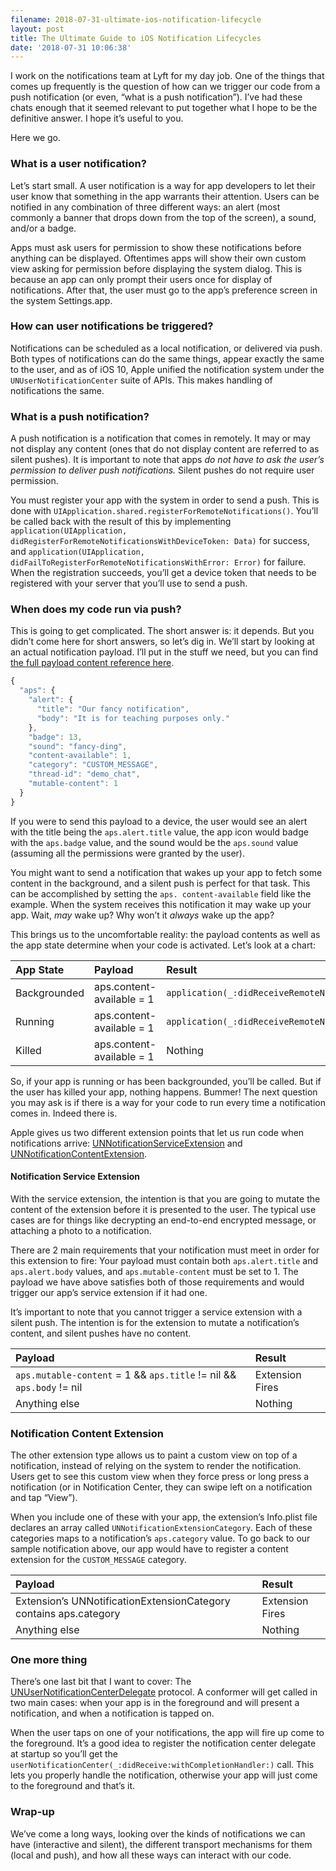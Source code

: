 ```yaml
---
filename: 2018-07-31-ultimate-ios-notification-lifecycle
layout: post
title: The Ultimate Guide to iOS Notification Lifecycles
date: '2018-07-31 10:06:38'
---
```


I work on the notifications team at Lyft for my day job. One of the things that comes up frequently is the question of how can we trigger our code from a push notification (or even, “what is a push notification”). I’ve had these chats enough that it seemed relevant to put together what I hope to be the definitive answer. I hope it’s useful to you.

Here we go.

### What is a user notification?

Let’s start small. A user notification is a way for app developers to let their user know that something in the app warrants their attention. Users can be notified in any combination of three different ways: an alert (most commonly a banner that drops down from the top of the screen), a sound, and/or a badge.

Apps must ask users for permission to show these notifications before anything can be displayed. Oftentimes apps will show their own custom view asking for permission before displaying the system dialog. This is because an app can only prompt their users once for display of notifications. After that, the user must go to the app’s preference screen in the system Settings.app.

### How can user notifications be triggered?

Notifications can be scheduled as a local notification, or delivered via push. Both types of notifications can do the same things, appear exactly the same to the user, and as of iOS 10, Apple unified the notification system under the `UNUserNotificationCenter` suite of APIs. This makes handling of notifications the same.

### What is a push notification?

A push notification is a notification that comes in remotely. It may or may not display any content (ones that do not display content are referred to as silent pushes). It is important to note that apps _do not have to ask the user’s permission to deliver push notifications._ Silent pushes do not require user permission.

You must register your app with the system in order to send a push. This is done with `UIApplication.shared.registerForRemoteNotifications()`. You’ll be called back with the result of this by implementing `application(UIApplication, didRegisterForRemoteNotificationsWithDeviceToken: Data)` for success, and `application(UIApplication, didFailToRegisterForRemoteNotificationsWithError: Error)` for failure. When the registration succeeds, you’ll get a device token that needs to be registered with your server that you’ll use to send a push.

### When does my code run via push?

This is going to get complicated. The short answer is: it depends. But you didn’t come here for short answers, so let’s dig in. We’ll start by looking at an actual notification payload. I’ll put in the stuff we need, but you can find [the full payload content reference here][1].

```js
{
  "aps": {
	"alert": {
	  "title": "Our fancy notification",
	  "body": "It is for teaching purposes only."
	},
	"badge": 13,
	"sound": "fancy-ding",
	"content-available": 1,
	"category": "CUSTOM_MESSAGE",
	"thread-id": "demo_chat",
	"mutable-content": 1
  }
}
```

If you were to send this payload to a device, the user would see an alert with the title being the `aps.alert.title` value, the app icon would badge with the `aps.badge` value, and the sound would be the `aps.sound` value (assuming all the permissions were granted by the user).

You might want to send a notification that wakes up your app to fetch some content in the background, and a silent push is perfect for that task. This can be accomplished by setting the `aps. content-available` field like the example. When the system receives this notification it may wake up your app. Wait, _may_ wake up? Why won’t it _always_ wake up the app?

This brings us to the uncomfortable reality: the payload contents as well as the app state determine when your code is activated. Let’s look at a chart:

<table>
<colgroup>
<col style="text-align:left;"/>
<col style="text-align:left;"/>
<col style="text-align:left;"/>
</colgroup>

<thead>
<tr>
	<th style="text-align:left;">App State</th>
	<th style="text-align:left;">Payload</th>
	<th style="text-align:left;">Result</th>
</tr>
</thead>

<tbody>
<tr>
	<td style="text-align:left;">Backgrounded</td>
	<td style="text-align:left;">aps.content-available = 1</td>
	<td style="text-align:left;"><code>application(_:didReceiveRemoteNotification:fetchCompletionHandler:)</code></td>
</tr>
<tr>
	<td style="text-align:left;">Running</td>
	<td style="text-align:left;">aps.content-available = 1</td>
	<td style="text-align:left;"><code>application(_:didReceiveRemoteNotification:fetchCompletionHandler:)</code></td>
</tr>
<tr>
	<td style="text-align:left;">Killed</td>
	<td style="text-align:left;">aps.content-available = 1</td>
	<td style="text-align:left;">Nothing</td>
</tr>
</tbody>
</table>

So, if your app is running or has been backgrounded, you’ll be called. But if the user has killed your app, nothing happens. Bummer! The next question you may ask is if there is a way for your code to run every time a notification comes in. Indeed there is.

Apple gives us two different extension points that let us run code when notifications arrive: [UNNotificationServiceExtension][2] and [UNNotificationContentExtension][3].

#### Notification Service Extension

With the service extension, the intention is that you are going to mutate the content of the extension before it is presented to the user. The typical use cases are for things like decrypting an end-to-end encrypted message, or attaching a photo to a notification. 

There are 2 main requirements that your notification must meet in order for this extension to fire: Your payload must contain both `aps.alert.title` and `aps.alert.body` values, and `aps.mutable-content` must be set to 1. The payload we have above satisfies both of those requirements and would trigger our app’s service extension if it had one.

It’s important to note that you cannot trigger a service extension with a silent push. The intention is for the extension to mutate a notification’s content, and silent pushes have no content.

<table>
<colgroup>
<col style="text-align:left;"/>
<col style="text-align:left;"/>
</colgroup>

<thead>
<tr>
	<th style="text-align:left;">Payload</th>
	<th style="text-align:left;">Result</th>
</tr>
</thead>

<tbody>
<tr>
	<td style="text-align:left;"><code>aps.mutable-content</code> = 1 &amp;&amp; <code>aps.title</code> != nil &amp;&amp; <code>aps.body</code> != nil</td>
	<td style="text-align:left;">Extension Fires</td>
</tr>
<tr>
	<td style="text-align:left;">Anything else</td>
	<td style="text-align:left;">Nothing</td>
</tr>
</tbody>
</table>

### Notification Content Extension

The other extension type allows us to paint a custom view on top of a notification, instead of relying on the system to render the notification. Users get to see this custom view when they force press or long press a notification (or in Notification Center, they can swipe left on a notification and tap “View”). 

When you include one of these with your app, the extension’s Info.plist file declares an array called `UNNotificationExtensionCategory`. Each of these categories maps to a notification’s `aps.category` value. To go back to our sample notification above, our app would have to register a content extension for the `CUSTOM_MESSAGE` category.

<table>
<colgroup>
<col style="text-align:left;"/>
<col style="text-align:left;"/>
</colgroup>

<thead>
<tr>
	<th style="text-align:left;">Payload</th>
	<th style="text-align:left;">Result</th>
</tr>
</thead>

<tbody>
<tr>
	<td style="text-align:left;">Extension&#8217;s UNNotificationExtensionCategory contains aps.category</td>
	<td style="text-align:left;">Extension Fires</td>
</tr>
<tr>
	<td style="text-align:left;">Anything else</td>
	<td style="text-align:left;">Nothing</td>
</tr>
</tbody>
</table>

### One more thing

There’s one last bit that I want to cover: The [UNUserNotificationCenterDelegate][4] protocol. A conformer will get called in two main cases: when your app is in the foreground and will present a notification, and when a notification is tapped on.

When the user taps on one of your notifications, the app will fire up come to the foreground. It’s a good idea to register the notification center delegate at startup so you’ll get the `userNotificationCenter(_:didReceive:withCompletionHandler:)` call. This lets you properly handle the notification, otherwise your app will just come to the foreground and that’s it.

### Wrap-up

We’ve come a long ways, looking over the kinds of notifications we can have (interactive and silent), the different transport mechanisms for them (local and push), and how all these ways can interact with our code.

[1]:	https://developer.apple.com/library/archive/documentation/NetworkingInternet/Conceptual/RemoteNotificationsPG/PayloadKeyReference.html#//apple_ref/doc/uid/TP40008194-CH17-SW5
[2]:	https://developer.apple.com/documentation/usernotifications/unnotificationserviceextension
[3]:	https://developer.apple.com/documentation/usernotificationsui/unnotificationcontentextension
[4]:	https://developer.apple.com/documentation/usernotifications/unusernotificationcenterdelegate#